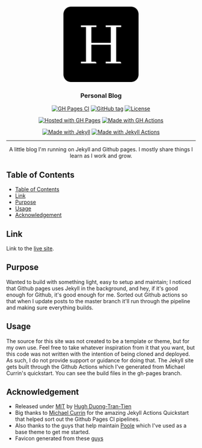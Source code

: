 <p align="center">
  <a href="" rel="noopener">
 <img width=200px height=200px src="site\assets\android-chrome-192x192.png" alt="Project logo"></a>
</p>

<h3 align="center">Personal Blog</h3>

<div align="center">

  [![GH Pages CI](https://github.com/hughdtt/hughdtt-blog/workflows/GH%20Pages%20CI/badge.svg)](https://github.com/hughdtt/hughdtt-blog/actions?query=workflow:"GH+Pages+CI")
  [![GitHub tag](https://img.shields.io/github/tag/hughdtt/hughdtt-blog)](https://github.com/hughdtt/hughdtt-blog/tags/)
  [![License](https://img.shields.io/badge/License-MIT-blue)](#license)

  [![Hosted with GH Pages](https://img.shields.io/badge/Hosted_with-GitHub_Pages-blue?logo=github&logoColor=white)](https://pages.github.com/)
  [![Made with GH Actions](https://img.shields.io/badge/CI-GitHub_Actions-blue?logo=github-actions&logoColor=white)](https://github.com/features/actions)

  [![Made with Jekyll](https://img.shields.io/badge/Jekyll-4.x-blue?logo=jekyll&logoColor=white)](https://jekyllrb.com)
  [![Made with Jekyll Actions](https://img.shields.io/badge/Jekyll_Actions-2.x-blue.svg)](https://github.com/marketplace/actions/jekyll-actions)

</div>

---

<p align="center"> A little blog I'm running on Jekyll and Github pages. I mostly share things I learn as I work and grow.
    <br> 
</p>

## Table of Contents
- [Table of Contents](#table-of-contents)
- [Link](#link)
- [Purpose](#purpose)
- [Usage](#usage)
- [Acknowledgement](#acknowledgement)

## Link

Link to the [live site](https://blog.hughdtt.com/).

## Purpose

Wanted to build with something light, easy to setup and maintain; I noticed that Github pages uses Jekyll in the background, and hey, if it's good enough for Github, it's good enough for me. Sorted out Github actions so that when I update posts to the master branch it'll run through the pipeline and making sure everything builds. 

## Usage

The source for this site was not created to be a template or theme, but for my own use. Feel free to take whatever inspiration from it that you want, but this code was not written with the intention of being cloned and deployed. As such, I do not provide support or guidance for doing that. The Jekyll site gets built through the Github Actions which I've generated from Michael Currin's quickstart. You can see the build files in the gh-pages branch.

## Acknowledgement
- Released under [MIT](/LICENSE) by [Hugh Duong-Tran-Tien](https://github.com/hughdtt)
- Big thanks to [Michael Currin](https://github.com/MichaelCurrin/jekyll-actions-quickstart) for the amazing Jekyll Actions Quickstart that helped sort out the Github Pages CI pipelines.
- Also thanks to the guys that help maintain [Poole](https://github.com/poole/) which I've used as a base theme to get me started.
- Favicon generated from these [guys](https://favicon.io/favicon-generator/)
